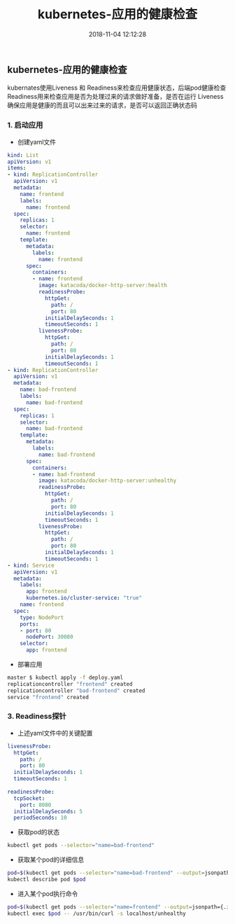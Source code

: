 ﻿---
title: kubernetes-应用的健康检查
date: 2018-11-04 12:12:28
tags:
- kubernetes
---

## kubernetes-应用的健康检查
 kubernates使用Liveness 和 Readiness来检查应用健康状态，后端pod健康检查
 Readiness用来检查应用是否为处理过来的请求做好准备，是否在运行
 Liveness确保应用是健康的而且可以出来过来的请求，是否可以返回正确状态码

### 1. 启动应用

- 创建yaml文件
```yaml
kind: List
apiVersion: v1
items:
- kind: ReplicationController
  apiVersion: v1
  metadata:
    name: frontend
    labels:
      name: frontend
  spec:
    replicas: 1
    selector:
      name: frontend
    template:
      metadata:
        labels:
          name: frontend
      spec:
        containers:
        - name: frontend
          image: katacoda/docker-http-server:health
          readinessProbe:
            httpGet:
              path: /
              port: 80
            initialDelaySeconds: 1
            timeoutSeconds: 1
          livenessProbe:
            httpGet:
              path: /
              port: 80
            initialDelaySeconds: 1
            timeoutSeconds: 1
- kind: ReplicationController
  apiVersion: v1
  metadata:
    name: bad-frontend
    labels:
      name: bad-frontend
  spec:
    replicas: 1
    selector:
      name: bad-frontend
    template:
      metadata:
        labels:
          name: bad-frontend
      spec:
        containers:
        - name: bad-frontend
          image: katacoda/docker-http-server:unhealthy
          readinessProbe:
            httpGet:
              path: /
              port: 80
            initialDelaySeconds: 1
            timeoutSeconds: 1
          livenessProbe:
            httpGet:
              path: /
              port: 80
            initialDelaySeconds: 1
            timeoutSeconds: 1
- kind: Service
  apiVersion: v1
  metadata:
    labels:
      app: frontend
      kubernetes.io/cluster-service: "true"
    name: frontend
  spec:
    type: NodePort
    ports:
    - port: 80
      nodePort: 30080
    selector:
      app: frontend
```
<!--more-->

- 部署应用

```bash
master $ kubectl apply -f deploy.yaml
replicationcontroller "frontend" created
replicationcontroller "bad-frontend" created
service "frontend" created
```

### 3. Readiness探针
- 上述yaml文件中的关键配置
```yaml
livenessProbe:
  httpGet:
    path: /
    port: 80
  initialDelaySeconds: 1
  timeoutSeconds: 1
  
readinessProbe:  
  tcpSocket:  
    port: 8080  
  initialDelaySeconds: 5  
  periodSeconds: 10  
```
- 获取pod的状态
```bash
kubectl get pods --selector="name=bad-frontend"
```
- 获取某个pod的详细信息
```bash
pod=$(kubectl get pods --selector="name=bad-frontend" --output=jsonpath={.items..metadata.name})
kubectl describe pod $pod
```
- 进入某个pod执行命令
```bash
pod=$(kubectl get pods --selector="name=frontend" --output=jsonpath={.items..metadata.name})
kubectl exec $pod -- /usr/bin/curl -s localhost/unhealthy
```
